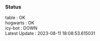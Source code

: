 ### Status


table : OK  
hogwarts : OK  
icy-bot : DOWN  
Latest Update : 2023-08-11 18:08:53.615031
